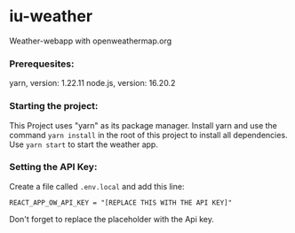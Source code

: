 # iu-weather
Weather-webapp with openweathermap.org

### Prerequesites:
yarn, version: 1.22.11
node.js, version: 16.20.2

### Starting the project:
This Project uses "yarn" as its package manager. Install yarn and use the command `yarn install` in the root of this project to install all dependencies.<br>
Use `yarn start` to start the weather app.

### Setting the API Key:
Create a file called `.env.local` and add this line:
```
REACT_APP_OW_API_KEY = "[REPLACE THIS WITH THE API KEY]"
```
Don't forget to replace the placeholder with the Api key.
